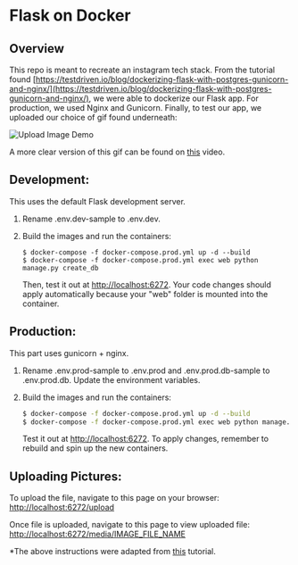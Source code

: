 # Flask on Docker


## Overview

This repo is meant to recreate an instagram tech stack. From the tutorial found [https://testdriven.io/blog/dockerizing-flask-with-postgres-gunicorn-and-nginx/](https://testdriven.io/blog/dockerizing-flask-with-postgres-gunicorn-and-nginx/), we were able to dockerize our Flask app. For production, we used Nginx and Gunicorn. Finally, to test our app, we uploaded our choice of gif found underneath:

![Upload Image Demo](https://github.com/epaisano/flask-on-docker/assets/123110785/48291328-55a0-4df9-83f4-5d921de34c15)

A more clear version of this gif can be found on [this](https://github.com/epaisano/flask-on-docker/assets/123110785/d288b103-35f1-4a2f-873d-731b7c64972d) video.


## Development:

This uses the default Flask development server. 

1. Rename .env.dev-sample to .env.dev.
2. Build the images and run the containers:

    ```
    $ docker-compose -f docker-compose.prod.yml up -d --build
    $ docker-compose -f docker-compose.prod.yml exec web python manage.py create_db
    ```

    Then, test it out at [http://localhost:6272](http://localhost:6272). Your code changes should apply automatically because your "web" folder is mounted into the container.


## Production:

This part uses gunicorn + nginx.

1. Rename .env.prod-sample to .env.prod and .env.prod.db-sample to .env.prod.db. Update the environment variables.
2. Build the images and run the containers:

    ```bash
    $ docker-compose -f docker-compose.prod.yml up -d --build
    $ docker-compose -f docker-compose.prod.yml exec web python manage.py create_db
    ```

    Test it out at [http://localhost:6272](http://localhost:6272). To apply changes, remember to rebuild and spin up the new containers.

## Uploading Pictures:

To upload the file, navigate to this page on your browser:
[http://localhost:6272/upload](http://localhost:6272/upload)

Once file is uploaded, navigate to this page to view uploaded file:
[http://localhost:6272/media/IMAGE_FILE_NAME](http://localhost:6272/media/IMAGE_FILE_NAME)

*The above instructions were adapted from [this](https://github.com/testdrivenio/flask-on-docker) tutorial.
